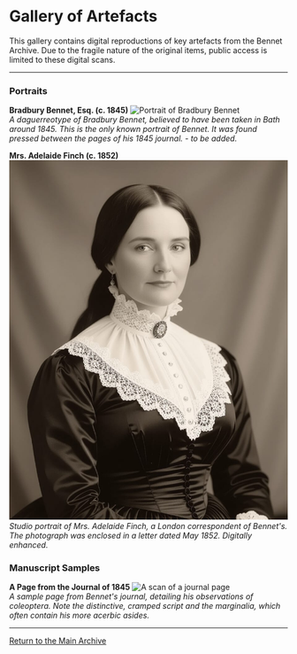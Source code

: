 # Gallery of Artefacts

This gallery contains digital reproductions of key artefacts from the Bennet Archive. Due to the fragile nature of the original items, public access is limited to these digital scans.

---

### Portraits

**Bradbury Bennet, Esq. (c. 1845)**
![Portrait of Bradbury Bennet](assets/images/bennet_portrait.png)  
*A daguerreotype of Bradbury Bennet, believed to have been taken in Bath around 1845. This is the only known portrait of Bennet. It was found pressed between the pages of his 1845 journal. - to be added.*

**Mrs. Adelaide Finch (c. 1852)**
![Portrait of Mrs. Adelaide Finch](assets/images/AF_1855.jpg)  
*Studio portrait of Mrs. Adelaide Finch, a London correspondent of Bennet's. The photograph was enclosed in a letter dated May 1852. Digitally enhanced.*


### Manuscript Samples

**A Page from the Journal of 1845**
![A scan of a journal page](assets/images/journal_sample_1845.png)  
*A sample page from Bennet's journal, detailing his observations of coleoptera. Note the distinctive, cramped script and the marginalia, which often contain his more acerbic asides.*

---
[Return to the Main Archive](index.md)
